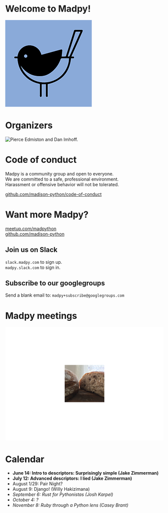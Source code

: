 Welcome to Madpy!
=================

![The Madpy Magpy.](img/madpy-logo.png)

Organizers
==========

![Pierce Edmiston and Dan
Imhoff.](README_files/figure-markdown_strict/organizers-1.png)

Code of conduct
===============

Madpy is a community group and open to everyone.  
We are committed to a safe, professional environment.  
Harassment or offensive behavior will not be tolerated.

[github.com/madison-python/code-of-conduct](https://github.com/madison-python/code-of-conduct)

Want more Madpy?
================

[meetup.com/madpython](https://www.meetup.com/madpython/)  
[github.com/madison-python](https://github.com/madison-python)

Join us on Slack
----------------

`slack.madpy.com` to sign up.  
`madpy.slack.com` to sign in.

Subscribe to our googlegroups
-----------------------------

Send a blank email to: `madpy+subscribe@googlegroups.com`

Madpy meetings
==============

![Bread.](README_files/figure-markdown_strict/bread-1.png)

Calendar
========

-   **June 14: Intro to descriptors: Surprisingly simple (Jake
    Zimmerman)**
-   **July 12: Advanced descriptors: I lied (Jake Zimmerman)**
-   August 1/29: Pair Night?
-   August 9: Django! (Willy Hakizimana)
-   *September 6: Rust for Pythonistas (Josh Karpel)*
-   *October 4: ?*
-   *November 8: Ruby through a Python lens (Casey Brant)*
